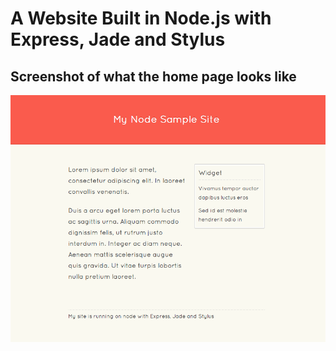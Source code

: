 # A Website Built in Node.js with Express, Jade and Stylus

## Screenshot of what the home page looks like

![screenshot](/public/images/home-page-screenshot.png)
